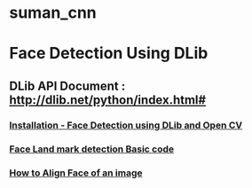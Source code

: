 # suman_cnn
# Face Detection Using DLib

## DLib API Document : http://dlib.net/python/index.html#

### [Installation - Face Detection using DLib and Open CV](https://medium.com/@aaditya.chhabra/install-dlib-python-api-for-windows-pc-97fe35e01cd)
### [Face Land mark detection Basic code](https://pysource.com/2019/03/12/face-landmarks-detection-opencv-with-python/)
### [How to Align Face of an image](http://dlib.net/face_recognition.py.html)
